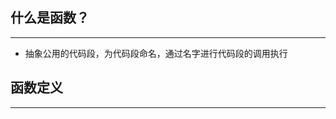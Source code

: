 ## 什么是函数？
----------------------------------------------------
- 抽象公用的代码段，为代码段命名，通过名字进行代码段的调用执行

## 函数定义
-----------------------------------------------------
